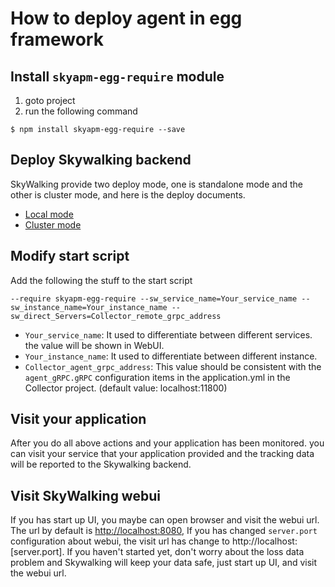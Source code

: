 # How to deploy agent in egg framework

## Install `skyapm-egg-require` module
1. goto project
2. run the following command
```shell
$ npm install skyapm-egg-require --save
```

## Deploy Skywalking backend
SkyWalking provide two deploy mode, one is standalone mode and the other is cluster mode, and here is the deploy documents.
* [Local mode](https://github.com/apache/skywalking/blob/master/docs/en/Deploy-backend-in-standalone-mode.md)
* [Cluster mode](https://github.com/apache/skywalking/blob/master/docs/en/Deploy-backend-in-cluster-mode.md)

## Modify start script
Add the following the stuff to the start script
```
--require skyapm-egg-require --sw_service_name=Your_service_name --sw_instance_name=Your_instance_name --sw_direct_Servers=Collector_remote_grpc_address
```

* `Your_service_name`: It used to differentiate between different services. the value will be shown in WebUI.
* `Your_instance_name`: It used to differentiate between different instance.
* `Collector_agent_grpc_address`: This value should be consistent with the `agent_gRPC.gRPC` configuration items in the application.yml in the Collector project. (default value: localhost:11800)


## Visit your application
After you do all above actions and your application has been monitored. you can visit your service that your application provided and the tracking data will be reported to the Skywalking backend.

## Visit SkyWalking webui
If you has start up UI, you maybe can open browser and visit the webui url. The url by default is [http://localhost:8080](http://localhost:8080), If you has changed `server.port` configuration about webui, the visit url has change to http://localhost:[server.port]. If you haven't started yet, don't worry about the loss data problem and Skywalking will keep your data safe, just start up UI, and visit the webui url.


